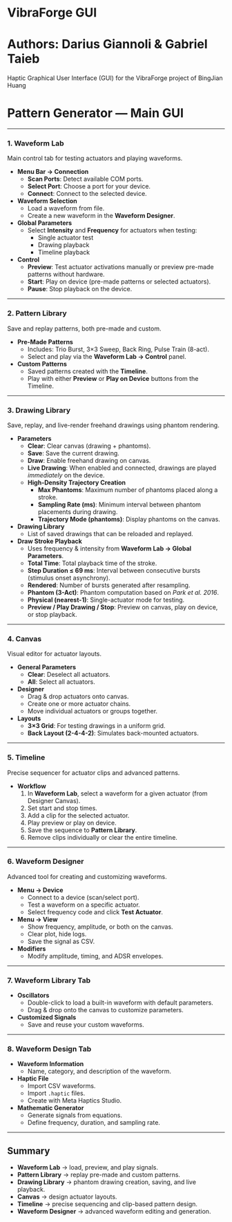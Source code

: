 # VibraForge GUI

# Authors: Darius Giannoli & Gabriel Taieb 

Haptic Graphical User Interface (GUI) for the VibraForge project of BingJian Huang

# Pattern Generator — Main GUI
---
### 1. Waveform Lab
Main control tab for testing actuators and playing waveforms.
- **Menu Bar → Connection**
  - **Scan Ports**: Detect available COM ports.
  - **Select Port**: Choose a port for your device.
  - **Connect**: Connect to the selected device.
- **Waveform Selection**
  - Load a waveform from file.
  - Create a new waveform in the **Waveform Designer**.
- **Global Parameters**
  - Select **Intensity** and **Frequency** for actuators when testing:
    - Single actuator test
    - Drawing playback
    - Timeline playback
- **Control**
  - **Preview**: Test actuator activations manually or preview pre-made patterns without hardware.
  - **Start**: Play on device (pre-made patterns or selected actuators).
  - **Pause**: Stop playback on the device.
---
### 2. Pattern Library
Save and replay patterns, both pre-made and custom.
- **Pre-Made Patterns**
  - Includes: Trio Burst, 3×3 Sweep, Back Ring, Pulse Train (8-act).
  - Select and play via the **Waveform Lab → Control** panel.
- **Custom Patterns**
  - Saved patterns created with the **Timeline**.
  - Play with either **Preview** or **Play on Device** buttons from the Timeline.
---
### 3. Drawing Library
Save, replay, and live-render freehand drawings using phantom rendering.
- **Parameters**
  - **Clear**: Clear canvas (drawing + phantoms).
  - **Save**: Save the current drawing.
  - **Draw**: Enable freehand drawing on canvas.
  - **Live Drawing**: When enabled and connected, drawings are played *immediately* on the device.
  - **High-Density Trajectory Creation**
    - **Max Phantoms**: Maximum number of phantoms placed along a stroke.
    - **Sampling Rate (ms)**: Minimum interval between phantom placements during drawing.
    - **Trajectory Mode (phantoms)**: Display phantoms on the canvas.
- **Drawing Library**
  - List of saved drawings that can be reloaded and replayed.
- **Draw Stroke Playback**
  - Uses frequency & intensity from **Waveform Lab → Global Parameters**.
  - **Total Time**: Total playback time of the stroke.
  - **Step Duration ≤ 69 ms**: Interval between consecutive bursts (stimulus onset asynchrony).
  - **Rendered**: Number of bursts generated after resampling.
  - **Phantom (3-Act)**: Phantom computation based on *Park et al. 2016*.
  - **Physical (nearest-1)**: Single-actuator mode for testing.
  - **Preview / Play Drawing / Stop**: Preview on canvas, play on device, or stop playback.
---
### 4. Canvas
Visual editor for actuator layouts.
- **General Parameters**
  - **Clear**: Deselect all actuators.
  - **All**: Select all actuators.
- **Designer**
  - Drag & drop actuators onto canvas.
  - Create one or more actuator chains.
  - Move individual actuators or groups together.
- **Layouts**
  - **3×3 Grid**: For testing drawings in a uniform grid.
  - **Back Layout (2-4-4-2)**: Simulates back-mounted actuators.
---
### 5. Timeline
Precise sequencer for actuator clips and advanced patterns.
- **Workflow**
  1. In **Waveform Lab**, select a waveform for a given actuator (from Designer Canvas).
  2. Set start and stop times.
  3. Add a clip for the selected actuator.
  4. Play preview or play on device.
  5. Save the sequence to **Pattern Library**.
  6. Remove clips individually or clear the entire timeline.
---
### 6. Waveform Designer
Advanced tool for creating and customizing waveforms.
- **Menu → Device**
  - Connect to a device (scan/select port).
  - Test a waveform on a specific actuator.
  - Select frequency code and click **Test Actuator**.
- **Menu → View**
  - Show frequency, amplitude, or both on the canvas.
  - Clear plot, hide logs.
  - Save the signal as CSV.
- **Modifiers**
  - Modify amplitude, timing, and ADSR envelopes.
---
### 7. Waveform Library Tab
- **Oscillators**
  - Double-click to load a built-in waveform with default parameters.
  - Drag & drop onto the canvas to customize parameters.
- **Customized Signals**
  - Save and reuse your custom waveforms.
---
### 8. Waveform Design Tab
- **Waveform Information**
  - Name, category, and description of the waveform.
- **Haptic File**
  - Import CSV waveforms.
  - Import `.haptic` files.
  - Create with Meta Haptics Studio.
- **Mathematic Generator**
  - Generate signals from equations.
  - Define frequency, duration, and sampling rate.
---
##  Summary
- **Waveform Lab** → load, preview, and play signals.
- **Pattern Library** → replay pre-made and custom patterns.
- **Drawing Library** → phantom drawing creation, saving, and live playback.
- **Canvas** → design actuator layouts.
- **Timeline** → precise sequencing and clip-based pattern design.
- **Waveform Designer** → advanced waveform editing and generation.
